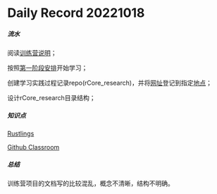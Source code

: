 # Daily Record 20221018

##### 流水

阅读[训练营说明](https://github.com/LearningOS/rust-based-os-comp2022)；

按照[第一阶段安排](https://github.com/LearningOS/rust-based-os-comp2022/blob/main/scheduling.md)开始学习；

创建学习实践过程记录repo(rCore_research)，并将[网址](https://github.com/iKeepo/rCore_research)登记到指定[地点](https://github.com/LearningOS/rust-based-os-comp2022/issues/1)；

设计rCore_research目录结构；

##### 知识点

[Rustlings](Understand_Rustling_in_Rust.md)

[Github Classroom](Understand_Github_Classroom.md)

##### 总结

训练营项目的文档写的比较混乱，概念不清晰，结构不明确。